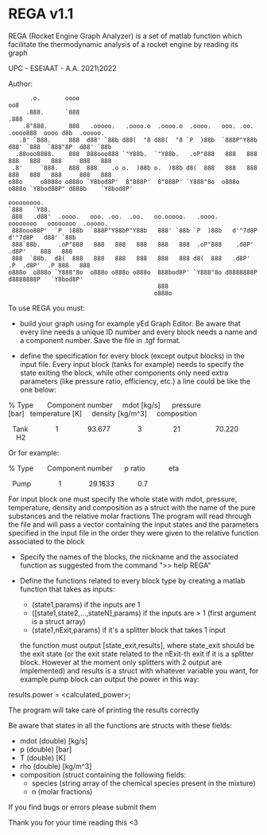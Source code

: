 # REGA v1.1
REGA (Rocket Engine Graph Analyzer) is a set of matlab function which 
facilitate the thermodynamic analysis of a rocket engine by reading its graph

UPC - ESEIAAT - A.A. 2021\2022

Author:

          .o.       oooo                                                          oo8                    
         .888.      `888                                                         .888                    
        .8"888.      888   .ooooo.   .oooo.o  .oooo.o  .oooo.   ooo. .oo.    .oooo888  oooo d8b  .ooooo. 
       .8' `888.     888  d88' `88b d88(  "8 d88(  "8 `P  )88b  `888P"Y88b  d88' `888  `888"8P  d88' `88b
      .88ooo8888.    888  888ooo888 `"Y88b.  `"Y88b.   .oP"888   888   888  888   888   888     888   888
     .8'     `888.   888  888    .o o.  )88b o.  )88b d8(  888   888   888  888   888   888     888   888
    o88o     o8888o o888o `Y8bod8P'  8"888P'  8"888P' `Y888"8o  o888o o888o `Y8bod88P" d888b    `Y8bod8P'

    ooooooooo.                                                                                    
    `888   `Y88.                                                                                  
     888   .d88'  .oooo.   ooo. .oo.  .oo.   oo.ooooo.   .oooo.     oooooooo   oooooooo  .ooooo. 
     888ooo88P'  `P  )88b  `888P"Y88bP"Y88b   888' `88b `P  )88b   d'"7d8P    d'"7d8P   d88' `88b
     888`88b.     .oP"888   888   888   888   888   888  .oP"888    .d8P'      .d8P'    888   888
     888  `88b.  d8(  888   888   888   888   888   888 d8(  888   .d8P'  .P  .d8P'  .P 888   888
    o888o  o888o `Y888"8o  o888o o888o o888o  888bod8P' `Y888"8o d8888888P  d8888888P   `Y8bod8P'
                                              888                                                 
                                             o888o  

To use REGA you must:

- build your graph using for example yEd Graph Editor. Be aware that every
  line needs a unique ID number and every block needs a name and a
  component number. Save the file in .tgf format.

- define the specification for every block (except output blocks) in the
  input file. Every input block (tanks for example) needs to specify the
  state exiting the block, while other components only need extra
  parameters (like pressure ratio, efficiency, etc.) a line could be like
  the one below:

% Type       Component number     mdot [kg/s]      pressure [bar]   temperature [K]     density [kg/m^3]     composition

  Tank              1               93.677              3                21                  70.220              H2

  Or for example:

% Type       Component number      p ratio            eta

  Pump              1              29.1633            0.7

  For input block one must specify the whole state with mdot, pressure,
  temperature, density and composition as a struct with the name of the
  pure substances and the relative molar fractions
  The program will read through the file and will pass a vector containing
  the input states and the parameters specified in the input file in the
  order they were given to the relative function associated to the block

- Specify the names of the blocks, the nickname and the associated function
  as suggested from the command ">> help REGA"

- Define the functions related to every block type by creating a matlab 
  function that takes as inputs: 
  * (state1,params) if the inputs are 1     
  * ([state1,state2,...,stateN],params) if the inputs are > 1 (first 
    argument is a struct array)
  * (state1,nExit,params) if it's a splitter block that takes 1 input

  the function must output [state_exit,results], where state_exit should be
  the exit state (or the exit state related to the nExit-th exit if it is a
  splitter block. However at the moment only splitters with 2 output are
  implemented) and results is a struct with whatever variable you want, for
  example pump block can output the power in this way:

results.power = <calculated_power>;

The program will take care of printing the results correctly

Be aware that states in all the functions are structs with these fields:
- mdot (double) [kg/s]
- p (double) [bar]
- T (double) [K]
- rho (double) [kg/m^3]
- composition (struct containing the following fields:
  - species (string array of the chemical species present in the mixture)
  - n (molar fractions) 


If you find bugs or errors please submit them

Thank you for your time reading this <3
